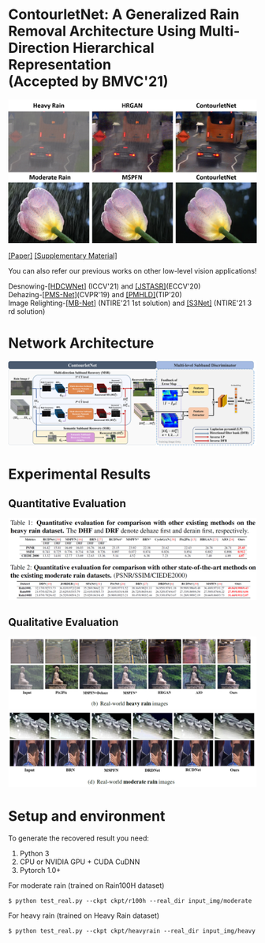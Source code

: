 # ContourletNet: A Generalized Rain Removal Architecture Using Multi-Direction Hierarchical Representation<br> (Accepted by BMVC'21)


![image](/img_repo/example.png)


[[Paper]](https://www.bmvc2021-virtualconference.com/assets/papers/0491.pdf)
[[Supplementary Material]](https://www.bmvc2021-virtualconference.com/assets/supp/0491_supp.zip)
<!-- [[Slide Download]](https://ntucc365-my.sharepoint.com/:b:/g/personal/f05943089_ntu_edu_tw/EVUaKr-l1UNDoUeuInao0RkB6kv5MDMfUcUCNp96rRZeTA?e=5LYZSC) -->

You can also refer our previous works on other low-level vision applications!

Desnowing-[[HDCWNet]](https://github.com/weitingchen83/ICCV2021-Single-Image-Desnowing-HDCWNet) (ICCV'21) and [[JSTASR]](https://github.com/weitingchen83/JSTASR-DesnowNet-ECCV-2020)(ECCV'20)<br>
Dehazing-[[PMS-Net]](https://github.com/weitingchen83/PMS-Net)(CVPR'19) and [[PMHLD]](https://github.com/weitingchen83/Dehazing-PMHLD-Patch-Map-Based-Hybrid-Learning-DehazeNet-for-Single-Image-Haze-Removal-TIP-2020)(TIP'20)<br>
Image Relighting-[[MB-Net]](https://github.com/weitingchen83/NTIRE2021-Depth-Guided-Image-Relighting-MBNet) (NTIRE'21 1st solution) and [[S3Net]](https://github.com/dectrfov/NTIRE-2021-Depth-Guided-Image-Any-to-Any-relighting) (NTIRE'21 3 rd solution)<br>


# Network Architecture

![image](/img_repo/architecture.png)



# Experimental Results
## Quantitative Evaluation
![image](/img_repo/quantitative_heavy.png)
![image](/img_repo/quantitative_moderate.png)

## Qualitative Evaluation
![image](/img_repo/qualitative_heavy.png)
![image](/img_repo/qualitative_moderate.png)

# Setup and environment

To generate the recovered result you need:

1. Python 3
2. CPU or NVIDIA GPU + CUDA CuDNN
3. Pytorch 1.0+

For moderate rain (trained on Rain100H dataset)
```
$ python test_real.py --ckpt ckpt/r100h --real_dir input_img/moderate
```

For heavy rain (trained on Heavy Rain dataset)
```
$ python test_real.py --ckpt ckpt/heavyrain --real_dir input_img/heavy
```
